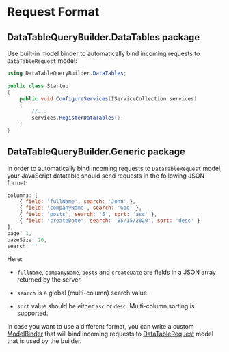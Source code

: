 ﻿# Request Format

## DataTableQueryBuilder.DataTables package

Use built-in model binder to automatically bind incoming requests to `DataTableRequest` model:

```c#
using DataTableQueryBuilder.DataTables;
   
public class Startup
{
    public void ConfigureServices(IServiceCollection services)
    {
        //...           
        services.RegisterDataTables();
    }   
}
```

## DataTableQueryBuilder.Generic package

In order to automatically bind incoming requests to `DataTableRequest` model, your JavaScript datatable should send requests in the following JSON format:

```js
columns: [
    { field: 'fullName', search: 'John' },
    { field: 'companyName', search: 'Goo' },
    { field: 'posts', search: '5', sort: 'asc' },
    { field: 'createDate', search: '05/15/2020', sort: 'desc' }
],
page: 1,
pazeSize: 20,
search: ''
```

Here:

- `fullName`, `companyName`, `posts` and `createDate` are fields in a JSON array returned by the server.

- `search` is a global (multi-column) search value.

- `sort` value should be either `asc` or `desc`. Multi-column sorting is supported.

In case you want to use a different format, you can write a custom [ModelBinder](https://github.com/entrypoint-lv/DataTableQueryBuilder/tree/master/src/DataTableQueryBuilder.DataTables/ModelBinder) that will bind incoming requests to [DataTableRequest](https://github.com/entrypoint-lv/DataTableQueryBuilder/blob/master/src/DataTableQueryBuilder.Generic/Request/DataTableRequest.cs) model that is used by the builder.